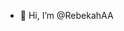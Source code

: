- 👋 Hi, I’m @RebekahAA


<!---
RebekahAA/RebekahAA is a ✨ special ✨ repository because its `README.md` (this file) appears on your GitHub profile.
You can click the Preview link to take a look at your changes.
--->
